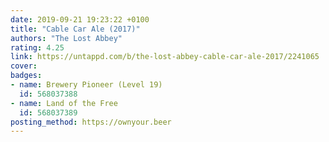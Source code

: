 ```yaml
---
date: 2019-09-21 19:23:22 +0100
title: "Cable Car Ale (2017)"
authors: "The Lost Abbey"
rating: 4.25
link: https://untappd.com/b/the-lost-abbey-cable-car-ale-2017/2241065
cover: 
badges:
- name: Brewery Pioneer (Level 19)
  id: 568037388
- name: Land of the Free
  id: 568037389
posting_method: https://ownyour.beer
---
```

